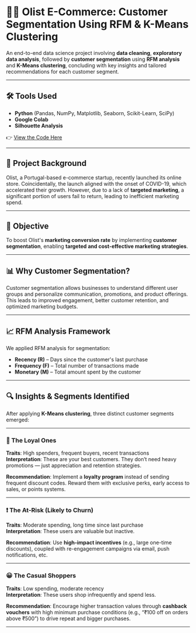 # 🛒🛒 Olist E-Commerce: Customer Segmentation Using RFM & K-Means Clustering

An end-to-end data science project involving **data cleaning**, **exploratory data analysis**, followed by **customer segmentation** using **RFM analysis** and **K-Means clustering**, concluding with key insights and tailored recommendations for each customer segment.

---

## 🛠 Tools Used

- **Python** (Pandas, NumPy, Matplotlib, Seaborn, Scikit-Learn, SciPy)
- **Google Colab**
- **Silhouette Analysis**

👉 [View the Code Here](#)

---

## 📌 Project Background

Olist, a Portugal-based e-commerce startup, recently launched its online store. Coincidentally, the launch aligned with the onset of COVID-19, which accelerated their growth. However, due to a lack of **targeted marketing**, a significant portion of users fail to return, leading to inefficient marketing spend.

---

## 🎯 Objective

To boost Olist's **marketing conversion rate** by implementing **customer segmentation**, enabling **targeted and cost-effective marketing strategies**.

---

## 📊 Why Customer Segmentation?

Customer segmentation allows businesses to understand different user groups and personalize communication, promotions, and product offerings. This leads to improved engagement, better customer retention, and optimized marketing budgets.

---

## 📈 RFM Analysis Framework

We applied RFM analysis for segmentation:

- **Recency (R)** – Days since the customer's last purchase
- **Frequency (F)** – Total number of transactions made
- **Monetary (M)** – Total amount spent by the customer

---

## 🔍 Insights & Segments Identified

After applying **K-Means clustering**, three distinct customer segments emerged:

---

### 🧡 The Loyal Ones
**Traits**: High spenders, frequent buyers, recent transactions  
**Interpretation**: These are your best customers. They don’t need heavy promotions — just appreciation and retention strategies.

**Recommendation**: Implement a **loyalty program** instead of sending frequent discount codes. Reward them with exclusive perks, early access to sales, or points systems.

---

### ❗ The At-Risk (Likely to Churn)
**Traits**: Moderate spending, long time since last purchase  
**Interpretation**: These users are valuable but inactive.

**Recommendation**: Use **high-impact incentives** (e.g., large one-time discounts), coupled with re-engagement campaigns via email, push notifications, etc.

---

### 😀 The Casual Shoppers
**Traits**: Low spending, moderate recency  
**Interpretation**: These users shop infrequently and spend less.

**Recommendation**: Encourage higher transaction values through **cashback vouchers** with high minimum purchase conditions (e.g., “₹100 off on orders above ₹500”) to drive repeat and bigger purchases.

---


